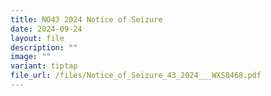 ```yaml
---
title: NO43 2024 Notice of Seizure
date: 2024-09-24
layout: file
description: ""
image: ""
variant: tiptap
file_url: /files/Notice_of_Seizure_43_2024___WXS8468.pdf
---
```

